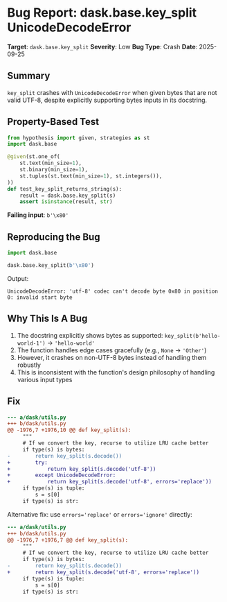 # Bug Report: dask.base.key_split UnicodeDecodeError

**Target**: `dask.base.key_split`
**Severity**: Low
**Bug Type**: Crash
**Date**: 2025-09-25

## Summary

`key_split` crashes with `UnicodeDecodeError` when given bytes that are not valid UTF-8, despite explicitly supporting bytes inputs in its docstring.

## Property-Based Test

```python
from hypothesis import given, strategies as st
import dask.base

@given(st.one_of(
    st.text(min_size=1),
    st.binary(min_size=1),
    st.tuples(st.text(min_size=1), st.integers()),
))
def test_key_split_returns_string(s):
    result = dask.base.key_split(s)
    assert isinstance(result, str)
```

**Failing input**: `b'\x80'`

## Reproducing the Bug

```python
import dask.base

dask.base.key_split(b'\x80')
```

Output:
```
UnicodeDecodeError: 'utf-8' codec can't decode byte 0x80 in position 0: invalid start byte
```

## Why This Is A Bug

1. The docstring explicitly shows bytes as supported: `key_split(b'hello-world-1')` → `'hello-world'`
2. The function handles edge cases gracefully (e.g., `None` → `'Other'`)
3. However, it crashes on non-UTF-8 bytes instead of handling them robustly
4. This is inconsistent with the function's design philosophy of handling various input types

## Fix

```diff
--- a/dask/utils.py
+++ b/dask/utils.py
@@ -1976,7 +1976,10 @@ def key_split(s):
     """
     # If we convert the key, recurse to utilize LRU cache better
     if type(s) is bytes:
-        return key_split(s.decode())
+        try:
+            return key_split(s.decode('utf-8'))
+        except UnicodeDecodeError:
+            return key_split(s.decode('utf-8', errors='replace'))
     if type(s) is tuple:
         s = s[0]
     if type(s) is str:
```

Alternative fix: use `errors='replace'` or `errors='ignore'` directly:
```diff
--- a/dask/utils.py
+++ b/dask/utils.py
@@ -1976,7 +1976,7 @@ def key_split(s):
     """
     # If we convert the key, recurse to utilize LRU cache better
     if type(s) is bytes:
-        return key_split(s.decode())
+        return key_split(s.decode('utf-8', errors='replace'))
     if type(s) is tuple:
         s = s[0]
     if type(s) is str:
```